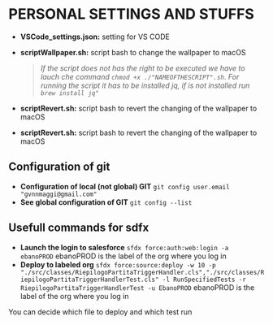 # PERSONAL SETTINGS AND STUFFS

* **VSCode_settings.json:** setting for VS CODE
* **scriptWallpaper.sh:** script bash to change the wallpaper to macOS
    > *If the script does not has the right to be executed we have to lauch che command `chmod +x ./"NAMEOFTHESCRIPT".sh`*.
    > *For running the script it has to be installed jq, if is not installed run `brew install jq"`*
* **scriptRevert.sh:** script bash to revert the changing of the wallpaper to macOS

* **scriptRevert.sh:** script bash to revert the changing of the wallpaper to macOS

## Configuration of git
* **Configuration of local (not global) GIT** `git config user.email "gvnnmaggi@gmail.com"`
* **See global configuration of GIT** `git config --list`

## Usefull commands for sdfx
* **Launch the login to salesforce** `sfdx force:auth:web:login -a ebanoPROD` ebanoPROD is the label of the org where you log in
* **Deploy to labeled org** `sfdx force:source:deploy -w 10 -p "./src/classes/RiepilogoPartitaTriggerHandler.cls","./src/classes/RiepilogoPartitaTriggerHandlerTest.cls" -l RunSpecifiedTests -r RiepilogoPartitaTriggerHandlerTest -u EbanoPROD` ebanoPROD is the label of the org where you log in

You can decide which file to deploy and which test run